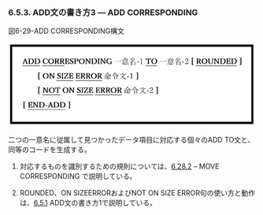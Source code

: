### 6.5.3. ADD文の書き方3 ― ADD CORRESPONDING

図6-29-ADD CORRESPONDING構文

![Alt text](Image/6-29.png)

二つの一意名に従属して見つかったデータ項目に対応する個々のADD TO文と、同等のコードを生成する。

1. 対応するものを識別するための規則については、[6.28.2](6-28-2.md) – MOVE CORRESPONDING で説明している。

2. ROUNDED、ON SIZEERRORおよびNOT ON SIZE ERROR句の使い方と動作は、[6.5.1](6-5-1.md) ADD文の書き方1で説明している。
